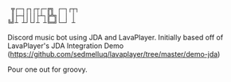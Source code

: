 	 ╦┌─┐┌┐┌┬┌─╔╗ ┌─┐┌┬┐
	 ║├─┤│││├┴┐╠╩╗│ │ │ 
	╚╝┴ ┴┘└┘┴ ┴╚═╝└─┘ ┴ 

Discord music bot using JDA and LavaPlayer.
Initially based off of LavaPlayer's JDA Integration Demo
(https://github.com/sedmelluq/lavaplayer/tree/master/demo-jda)

Pour one out for groovy.